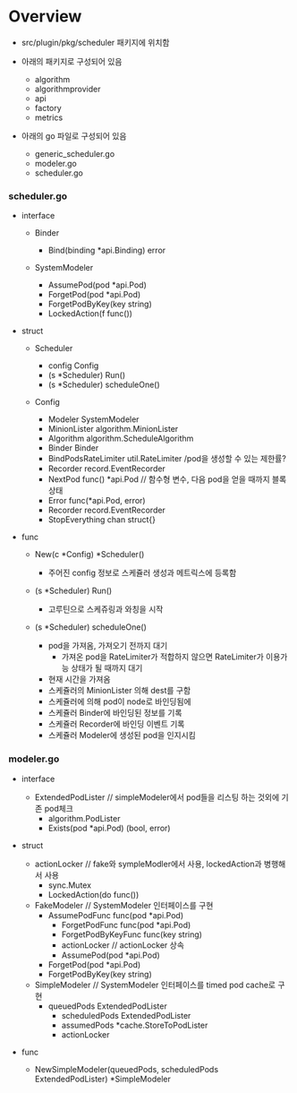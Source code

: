 Overview
========

- src/plugin/pkg/scheduler 패키지에 위치함 

- 아래의 패키지로 구성되어 있음
  - algorithm 
  - algorithmprovider
  - api
  - factory
  - metrics 

- 아래의 go 파일로 구성되어 있음
  - generic_scheduler.go
  - modeler.go
  - scheduler.go
  

### scheduler.go 

- interface
  - Binder
    - Bind(binding *api.Binding) error
    
  - SystemModeler
    - AssumePod(pod *api.Pod)
    - ForgetPod(pod *api.Pod)
    - ForgetPodByKey(key string)
    - LockedAction(f func())
  
- struct
  - Scheduler
    - config    Config
    - (s *Scheduler) Run()
    - (s *Scheduler) scheduleOne()
      
  - Config
    - Modeler      SystemModeler
    - MinionLister algorithm.MinionLister
    - Algorithm    algorithm.ScheduleAlgorithm
    - Binder       Binder
    - BindPodsRateLimiter util.RateLimiter  /pod을 생성할 수 있는 제한률?
    - Recorder record.EventRecorder
    - NextPod func() *api.Pod           // 함수형 변수, 다음 pod을 얻을 때까지 블록 상태 
    - Error func(*api.Pod, error)
    - Recorder record.EventRecorder
    - StopEverything chan struct{}
      
- func 
  - New(c *Config) *Scheduler()
  	- 주어진 config 정보로 스케쥴러 생성과 메트릭스에 등록함
  	
  - (s *Scheduler) Run()
  	- 고루틴으로 스케쥬링과 와칭을 시작
  	
  - (s *Scheduler) scheduleOne()
  	- pod을 가져옴, 가져오기 전까지 대기 
  		- 가져온 pod을 RateLimiter가 적합하지 않으면 RateLimiter가 이용가능 상태가 될 때까지 대기 
  	- 현재 시간을 가져옴
  	- 스케쥴러의 MinionLister 의해 dest를 구함
  	- 스케쥴러에 의해 pod이 node로 바인딩됨에
  	- 스케쥴러 Binder에 바인딩된 정보를 기록
  	- 스케쥴러 Recorder에 바인딩 이벤트 기록 
  	- 스케쥴러 Modeler에 생성된 pod을 인지시킴

### modeler.go

- interface
  - ExtendedPodLister  // simpleModeler에서 pod들을 리스팅 하는 것외에 기존 pod체크
    - algorithm.PodLister
    - Exists(pod *api.Pod) (bool, error)

- struct 
  - actionLocker // fake와 sympleModler에서 사용, lockedAction과 병행해서 사용
    - sync.Mutex
    - LockedAction(do func())
  - FakeModeler // SystemModeler 인터페이스를 구현 
    - AssumePodFunc      func(pod *api.Pod)
	  - ForgetPodFunc      func(pod *api.Pod)
	  - ForgetPodByKeyFunc func(key string)
	  - actionLocker  // actionLocker 상속 
	  - AssumePod(pod *api.Pod)
    - ForgetPod(pod *api.Pod)
    - ForgetPodByKey(key string) 
  - SimpleModeler  // SystemModeler 인터페이스를 timed pod cache로 구현 
    - queuedPods    ExtendedPodLister
	  - scheduledPods ExtendedPodLister
	  - assumedPods *cache.StoreToPodLister 
	  - actionLocker

- func
  - NewSimpleModeler(queuedPods, scheduledPods ExtendedPodLister) *SimpleModeler
